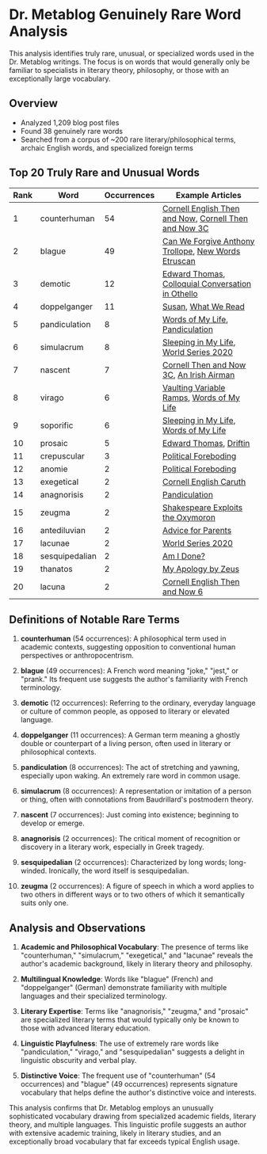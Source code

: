 # Dr. Metablog Genuinely Rare Word Analysis

This analysis identifies truly rare, unusual, or specialized words used in the Dr. Metablog writings. The focus is on words that would generally only be familiar to specialists in literary theory, philosophy, or those with an exceptionally large vocabulary.

## Overview

- Analyzed 1,209 blog post files
- Found 38 genuinely rare words
- Searched from a corpus of ~200 rare literary/philosophical terms, archaic English words, and specialized foreign terms

## Top 20 Truly Rare and Unusual Words

| Rank | Word | Occurrences | Example Articles |
|------|------|-------------|------------------|
| 1 | counterhuman | 54 | [Cornell English Then and Now](https://www.drmetablog.com/2025/01/cornell-english-then-and-now.html), [Cornell Then and Now 3C](https://www.drmetablog.com/2025/01/cornelll-then-and-now-3-c.html) |
| 2 | blague | 49 | [Can We Forgive Anthony Trollope](https://www.drmetablog.com/2013/09/can-we-forgive-anthony-trollope.html), [New Words Etruscan](https://www.drmetablog.com/2013/09/new-words-etruscan-related-new-words.html) |
| 3 | demotic | 12 | [Edward Thomas](https://www.drmetablog.com/2013/01/edward-thomas.html), [Colloquial Conversation in Othello](https://www.drmetablog.com/2013/06/colloquial-conversation-in-othello.html) |
| 4 | doppelganger | 11 | [Susan](https://www.drmetablog.com/2014/06/susan.html), [What We Read](https://www.drmetablog.com/2006/01/what_we_read_in_1.html) |
| 5 | pandiculation | 8 | [Words of My Life](https://www.drmetablog.com/2025/02/words-of-my-life-text.html), [Pandiculation](https://www.drmetablog.com/2016/05/pandiculation.html) |
| 6 | simulacrum | 8 | [Sleeping in My Life](https://www.drmetablog.com/2022/10/sleeping-in-my-life.html), [World Series 2020](https://www.drmetablog.com/2020/10/worldseries2020.html) |
| 7 | nascent | 7 | [Cornell Then and Now 3C](https://www.drmetablog.com/2025/01/cornelll-then-and-now-3-c.html), [An Irish Airman](https://www.drmetablog.com/2013/05/an-irish-airman.html) |
| 8 | virago | 6 | [Vaulting Variable Ramps](https://www.drmetablog.com/2013/12/vaulting-variable-ramps.html), [Words of My Life](https://www.drmetablog.com/2024/01/words-of-my-life-joint.htm) |
| 9 | soporific | 6 | [Sleeping in My Life](https://www.drmetablog.com/2022/10/sleeping-in-my-life.html), [Words of My Life](https://www.drmetablog.com/2024/01/words-of-my-life-joint.htm) |
| 10 | prosaic | 5 | [Edward Thomas](https://www.drmetablog.com/2013/01/edward-thomas.html), [Driftin](https://www.drmetablog.com/2025/04/driftin1.html) |
| 11 | crepuscular | 3 | [Political Foreboding](https://www.drmetablog.com/2013/10/an-early-introduction-to-political-foreboding.html) |
| 12 | anomie | 2 | [Political Foreboding](https://www.drmetablog.com/2013/10/an-early-introduction-to-political-foreboding.html) |
| 13 | exegetical | 2 | [Cornell English Caruth](https://www.drmetablog.com/2025/02/cornell-english-caruth.html) |
| 14 | anagnorisis | 2 | [Pandiculation](https://www.drmetablog.com/2016/05/pandiculation.html) |
| 15 | zeugma | 2 | [Shakespeare Exploits the Oxymoron](https://www.drmetablog.com/2014/02/shakespeare-exploits-the-oxymoron.html) |
| 16 | antediluvian | 2 | [Advice for Parents](https://www.drmetablog.com/2013/10/advice-for-parents-part-one.html) |
| 17 | lacunae | 2 | [World Series 2020](https://www.drmetablog.com/2020/10/worldseries2020.html) |
| 18 | sesquipedalian | 2 | [Am I Done?](https://www.drmetablog.com/2014/09/am-i-done.html) |
| 19 | thanatos | 2 | [My Apology by Zeus](https://www.drmetablog.com/2018/01/my-apology-by-zeus.html) |
| 20 | lacuna | 2 | [Cornell English Then and Now 6](https://www.drmetablog.com/2025/04/cornell-english-then-and-now-6.html) |

## Definitions of Notable Rare Terms

1. **counterhuman** (54 occurrences): A philosophical term used in academic contexts, suggesting opposition to conventional human perspectives or anthropocentrism.

2. **blague** (49 occurrences): A French word meaning "joke," "jest," or "prank." Its frequent use suggests the author's familiarity with French terminology.

3. **demotic** (12 occurrences): Referring to the ordinary, everyday language or culture of common people, as opposed to literary or elevated language.

4. **doppelganger** (11 occurrences): A German term meaning a ghostly double or counterpart of a living person, often used in literary or philosophical contexts.

5. **pandiculation** (8 occurrences): The act of stretching and yawning, especially upon waking. An extremely rare word in common usage.

6. **simulacrum** (8 occurrences): A representation or imitation of a person or thing, often with connotations from Baudrillard's postmodern theory.

7. **nascent** (7 occurrences): Just coming into existence; beginning to develop or emerge.

8. **anagnorisis** (2 occurrences): The critical moment of recognition or discovery in a literary work, especially in Greek tragedy.

9. **sesquipedalian** (2 occurrences): Characterized by long words; long-winded. Ironically, the word itself is sesquipedalian.

10. **zeugma** (2 occurrences): A figure of speech in which a word applies to two others in different ways or to two others of which it semantically suits only one.

## Analysis and Observations

1. **Academic and Philosophical Vocabulary**: The presence of terms like "counterhuman," "simulacrum," "exegetical," and "lacunae" reveals the author's academic background, likely in literary theory and philosophy.

2. **Multilingual Knowledge**: Words like "blague" (French) and "doppelganger" (German) demonstrate familiarity with multiple languages and their specialized terminology.

3. **Literary Expertise**: Terms like "anagnorisis," "zeugma," and "prosaic" are specialized literary terms that would typically only be known to those with advanced literary education.

4. **Linguistic Playfulness**: The use of extremely rare words like "pandiculation," "virago," and "sesquipedalian" suggests a delight in linguistic obscurity and verbal play.

5. **Distinctive Voice**: The frequent use of "counterhuman" (54 occurrences) and "blague" (49 occurrences) represents signature vocabulary that helps define the author's distinctive voice and interests.

This analysis confirms that Dr. Metablog employs an unusually sophisticated vocabulary drawing from specialized academic fields, literary theory, and multiple languages. This linguistic profile suggests an author with extensive academic training, likely in literary studies, and an exceptionally broad vocabulary that far exceeds typical English usage.